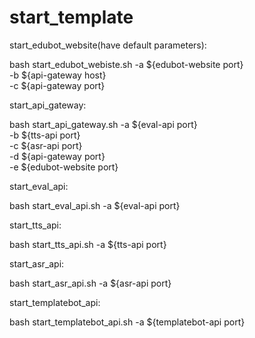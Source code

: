 # start_template

start_edubot_website(have default parameters):

bash start_edubot_webiste.sh -a ${edubot-website port} \
                             -b ${api-gateway host} \
                             -c ${api-gateway port}

start_api_gateway:

bash start_api_gateway.sh -a ${eval-api port} \
                          -b ${tts-api port} \
                          -c ${asr-api port} \
                          -d ${api-gateway port} \
                          -e ${edubot-website port}



start_eval_api:

bash start_eval_api.sh -a ${eval-api port} 



start_tts_api:

bash start_tts_api.sh -a ${tts-api port}



start_asr_api:

bash start_asr_api.sh -a ${asr-api port}



start_templatebot_api:

bash start_templatebot_api.sh -a ${templatebot-api port} 